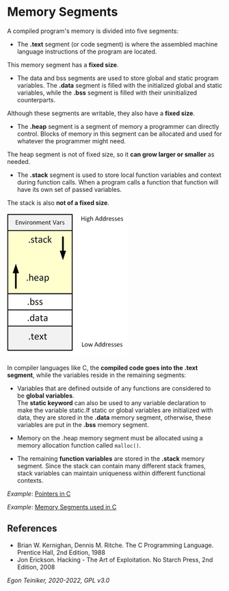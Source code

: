 # Memory Segments

A compiled program's memory is divided into five segments:

* The **.text** segment (or code segment) is where the assembled machine language instructions 
of the program are located.

This memory segment has a **fixed size**.

* The data and bss segments are used to store global and static program variables. The **.data**
segment is filled with the initialized global and static variables, while the **.bss** segment is filled with their uninitialized counterparts.

Although these segments are writable, they also have a **fixed size**.

* The **.heap** segment is a segment of memory a programmer can directly control. 
Blocks of memory in this segment can be allocated and used for whatever the programmer might need. 

The heap segment is not of fixed size, so it **can grow larger or smaller** as needed. 

* The **.stack** segment is used to store local function variables and context during function calls. When a program calls a function that function will have its own set of passed variables. 

The stack is also **not of a fixed size**.

![Memory Layout](figures/MemorySegments.png)

In compiler languages like C, the **compiled code goes into the .text segment**, while the variables reside in the remaining segments:

* Variables that are defined outside of any functions are considered to be **global variables**.    
The **static keyword** can also be used to any variable declaration to make the variable static.If static or global variables are initialized with data, they are stored in the **.data** memory segment, otherwise, these variables are put in the **.bss** memory segment. 
    
* Memory on the .heap memory segment must be allocated using a memory allocation function called `malloc()`. 

* The remaining **function variables** are stored in the **.stack** memory segment. 
Since the stack can contain many different stack frames, stack variables can maintain uniqueness within different functional contexts.

_Example_: [Pointers in C](c-pointers/)

_Example_: [Memory Segments used in C](c-memory-segments/)



## References
* Brian W. Kernighan, Dennis M. Ritche. The C Programming Language. Prentice Hall, 2nd Edition, 1988
* Jon Erickson. Hacking - The Art of Exploitation. No Starch Press, 2nd Edition, 2008


*Egon Teiniker, 2020-2022, GPL v3.0*